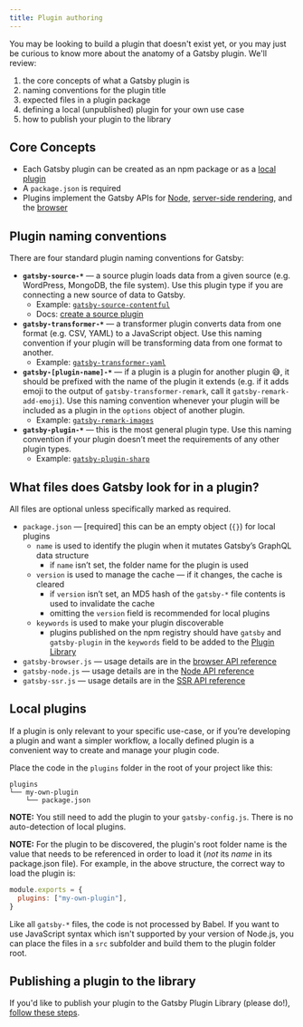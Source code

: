 ```yaml
---
title: Plugin authoring
---
```


You may be looking to build a plugin that doesn't exist yet, or you may just be curious to know more about the anatomy of a Gatsby plugin. We'll review:

1.  the core concepts of what a Gatsby plugin is
2.  naming conventions for the plugin title
3.  expected files in a plugin package
4.  defining a local (unpublished) plugin for your own use case
5.  how to publish your plugin to the library

## Core Concepts

- Each Gatsby plugin can be created as an npm package or as a [local plugin](#local-plugins)
- A `package.json` is required
- Plugins implement the Gatsby APIs for [Node](/docs/node-apis/), [server-side rendering](/docs/ssr-apis/), and the [browser](/docs/browser-apis/)

## Plugin naming conventions

There are four standard plugin naming conventions for Gatsby:

- **`gatsby-source-*`** — a source plugin loads data from a given source (e.g. WordPress, MongoDB, the file system). Use this plugin type if you are connecting a new source of data to Gatsby.
  - Example: [`gatsby-source-contentful`](https://github.com/gatsbyjs/gatsby/tree/master/packages/gatsby-source-contentful)
  - Docs: [create a source plugin](/docs/create-source-plugin/)
- **`gatsby-transformer-*`** — a transformer plugin converts data from one format (e.g. CSV, YAML) to a JavaScript object. Use this naming convention if your plugin will be transforming data from one format to another.
  - Example: [`gatsby-transformer-yaml`](https://github.com/gatsbyjs/gatsby/tree/master/packages/gatsby-transformer-yaml)
- **`gatsby-[plugin-name]-*`** — if a plugin is a plugin for another plugin 😅, it should be prefixed with the name of the plugin it extends (e.g. if it adds emoji to the output of `gatsby-transformer-remark`, call it `gatsby-remark-add-emoji`). Use this naming convention whenever your plugin will be included as a plugin in the `options` object of another plugin.
  - Example: [`gatsby-remark-images`](https://github.com/gatsbyjs/gatsby/tree/master/packages/gatsby-remark-images)
- **`gatsby-plugin-*`** — this is the most general plugin type. Use this naming convention if your plugin doesn’t meet the requirements of any other plugin types.
  - Example: [`gatsby-plugin-sharp`](https://github.com/gatsbyjs/gatsby/tree/master/packages/gatsby-plugin-sharp)

## What files does Gatsby look for in a plugin?

All files are optional unless specifically marked as required.

- `package.json` — [required] this can be an empty object (`{}`) for local plugins
  - `name` is used to identify the plugin when it mutates Gatsby’s GraphQL data structure
    - if `name` isn’t set, the folder name for the plugin is used
  - `version` is used to manage the cache — if it changes, the cache is cleared
    - if `version` isn’t set, an MD5 hash of the `gatsby-*` file contents is used to invalidate the cache
    - omitting the `version` field is recommended for local plugins
  - `keywords` is used to make your plugin discoverable
    - plugins published on the npm registry should have `gatsby` and `gatsby-plugin` in the `keywords` field to be added to the [Plugin Library](/packages/)
- `gatsby-browser.js` — usage details are in the [browser API reference](/docs/browser-apis/)
- `gatsby-node.js` — usage details are in the [Node API reference](/docs/node-apis/)
- `gatsby-ssr.js` — usage details are in the [SSR API reference](/docs/ssr-apis/)

## Local plugins

If a plugin is only relevant to your specific use-case, or if you’re developing a plugin and want a simpler workflow, a locally defined plugin is a convenient way to create and manage your plugin code.

Place the code in the `plugins` folder in the root of your project like this:

```
plugins
└── my-own-plugin
    └── package.json
```

**NOTE:** You still need to add the plugin to your `gatsby-config.js`. There is no auto-detection of local plugins.

**NOTE:** For the plugin to be discovered, the plugin's root folder name is the value that needs to be referenced in order to load it (_not_ its _name_ in its package.json file). For example, in the above structure, the correct way to load the plugin is:

```javascript:title=gatsby-config.js
module.exports = {
  plugins: ["my-own-plugin"],
}
```

Like all `gatsby-*` files, the code is not processed by Babel. If you want
to use JavaScript syntax which isn't supported by your version of Node.js, you
can place the files in a `src` subfolder and build them to the plugin folder
root.

## Publishing a plugin to the library

If you'd like to publish your plugin to the Gatsby Plugin Library (please do!), [follow these steps](/contributing/submit-to-plugin-library/).
